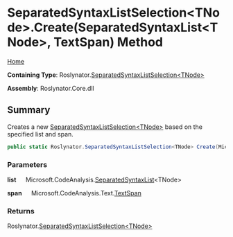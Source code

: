 # SeparatedSyntaxListSelection\<TNode>\.Create\(SeparatedSyntaxList\<TNode>, TextSpan\) Method

[Home](../../../README.md)

**Containing Type**: Roslynator\.[SeparatedSyntaxListSelection\<TNode>](../README.md)

**Assembly**: Roslynator\.Core\.dll

## Summary

Creates a new [SeparatedSyntaxListSelection\<TNode>](../README.md) based on the specified list and span\.

```csharp
public static Roslynator.SeparatedSyntaxListSelection<TNode> Create(Microsoft.CodeAnalysis.SeparatedSyntaxList<TNode> list, Microsoft.CodeAnalysis.Text.TextSpan span)
```

### Parameters

**list** &emsp; Microsoft\.CodeAnalysis\.[SeparatedSyntaxList](https://docs.microsoft.com/en-us/dotnet/api/microsoft.codeanalysis.separatedsyntaxlist-1)\<TNode>

**span** &emsp; Microsoft\.CodeAnalysis\.Text\.[TextSpan](https://docs.microsoft.com/en-us/dotnet/api/microsoft.codeanalysis.text.textspan)

### Returns

Roslynator\.[SeparatedSyntaxListSelection\<TNode>](../README.md)

